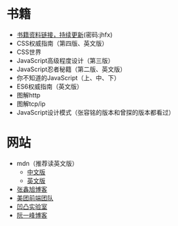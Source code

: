  # 书籍
 - [书籍资料链接，持续更新](https://pan.baidu.com/s/12bGdk-SZP8rPHc8wbklVbw)(密码:jhfx)
 - CSS权威指南（第四版、英文版）
 - CSS世界
 - JavaScript高级程度设计（第三版）
 - JavaScript忍者秘籍（第二版、英文版）
 - 你不知道的JavaScript（上、中、下）
 - ES6权威指南（英文版）
 - 图解http
 - 图解tcp/ip
 - JavaScript设计模式（张容铭的版本和曾探的版本都看过）
 
 # 网站
 - mdn（推荐读英文版）
   - [中文版](https://developer.mozilla.org/zh-CN/)
   - [英文版](https://developer.mozilla.org/en-US/)
 - [张鑫旭博客](https://www.zhangxinxu.com/wordpress/)
 - [美团前端团队](https://tech.meituan.com/tags/%E5%89%8D%E7%AB%AF.html)
 - [凹凸实验室](https://aotu.io/)
 - [阮一峰博客](http://caibaojian.com/ruanyifeng)
